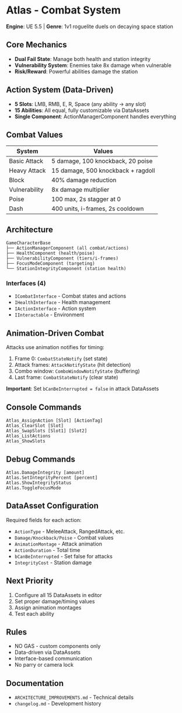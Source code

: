 # Atlas - Combat System

**Engine**: UE 5.5 | **Genre**: 1v1 roguelite duels on decaying space station

## Core Mechanics
- **Dual Fail State**: Manage both health and station integrity
- **Vulnerability System**: Enemies take 8x damage when vulnerable
- **Risk/Reward**: Powerful abilities damage the station

## Action System (Data-Driven)
- **5 Slots**: LMB, RMB, E, R, Space (any ability → any slot)
- **15 Abilities**: All equal, fully customizable via DataAssets
- **Single Component**: ActionManagerComponent handles everything

## Combat Values
| System | Values |
|--------|---------|
| Basic Attack | 5 damage, 100 knockback, 20 poise |
| Heavy Attack | 15 damage, 500 knockback + ragdoll |
| Block | 40% damage reduction |
| Vulnerability | 8x damage multiplier |
| Poise | 100 max, 2s stagger at 0 |
| Dash | 400 units, i-frames, 2s cooldown |

## Architecture
```
GameCharacterBase
├── ActionManagerComponent (all combat/actions)
├── HealthComponent (health/poise)
├── VulnerabilityComponent (tiers/i-frames)
├── FocusModeComponent (targeting)
└── StationIntegrityComponent (station health)
```

### Interfaces (4)
- `ICombatInterface` - Combat states and actions
- `IHealthInterface` - Health management
- `IActionInterface` - Action system
- `IInteractable` - Environment

## Animation-Driven Combat
Attacks use animation notifies for timing:
1. Frame 0: `CombatStateNotify` (set state)
2. Attack frames: `AttackNotifyState` (hit detection)
3. Combo window: `ComboWindowNotifyState` (buffering)
4. Last frame: `CombatStateNotify` (clear state)

**Important**: Set `bCanBeInterrupted = false` in attack DataAssets

## Console Commands
```
Atlas_AssignAction [Slot] [ActionTag]
Atlas_ClearSlot [Slot]
Atlas_SwapSlots [Slot1] [Slot2]
Atlas_ListActions
Atlas_ShowSlots
```

## Debug Commands
```
Atlas.DamageIntegrity [amount]
Atlas.SetIntegrityPercent [percent]
Atlas.ShowIntegrityStatus
Atlas.ToggleFocusMode
```

## DataAsset Configuration
Required fields for each action:
- `ActionType` - MeleeAttack, RangedAttack, etc.
- `Damage/Knockback/Poise` - Combat values
- `AnimationMontage` - Attack animation
- `ActionDuration` - Total time
- `bCanBeInterrupted` - Set false for attacks
- `IntegrityCost` - Station damage

## Next Priority
1. Configure all 15 DataAssets in editor
2. Set proper damage/timing values
3. Assign animation montages
4. Test each ability

## Rules
- NO GAS - custom components only
- Data-driven via DataAssets
- Interface-based communication
- No parry or camera lock

## Documentation
- `ARCHITECTURE_IMPROVEMENTS.md` - Technical details
- `changelog.md` - Development history